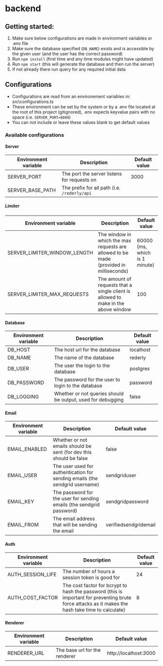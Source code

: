 # backend

## Getting started:
1. Make sure below configurations are made in environment variables or .env file
2. Make sure the database specified (`DB_NAME`) exists and is accessible by the given user (and the user has the correct password)
3. Run `npm install` (first time and any time modules might have updated)
4. Run `npm start` (this will generate the database and then run the server)
5. If not already there run query for any required initial data

## Configurations
* Configurations are read from an environement variables in: src\configurations.ts
* These environment can be set by the system or by a .env file located at the root of this project (gitignored), .env expects keyvalue pairs with no space (i.e. `SERVER_PORT=8080`)
* You can not include or leave these values blank to get default values

### Available configurations
#### Server
| Environment variable | Description | Default value |
| --- | --- | --- |
| SERVER_PORT | The port the server listens for requests on | 3000 |
| SERVER_BASE_PATH | The prefix for all path (i.e. `/rederly/api` | |

##### Limiter
| Environment variable | Description | Default value |
| --- | --- | --- |
| SERVER_LIMITER_WINDOW_LENGTH | The window in which the max requests are allowed to be made (provided in milliseconds) | 60000 (ms, which is 1 minute) |
| SERVER_LIMITER_MAX_REQUESTS | The amount of requests that a single client is allowed to make in the above window | 100 |


#### Database
| Environment variable | Description | Default value |
| --- | --- | --- |
| DB_HOST | The host url for the database | localhost |
| DB_NAME | The name of the database | rederly |
| DB_USER | The user the login to the database | postgres |
| DB_PASSWORD | The password for the user to login to the database | password |
| DB_LOGGING | Whether or not queries should be output, used for debugging | false |

#### Email
| Environment variable | Description | Default value |
| --- | --- | --- |
| EMAIL_ENABLED | Whether or not emails should be sent (for dev this should be false | false |
| EMAIL_USER | The user used for authentication for sending emails (the sendgrid username) | sendgriduser |
| EMAIL_KEY | The password for the user for sending emails (the sendgrid password) | sendgridpassword |
| EMAIL_FROM | The email address that will be sending the email | verifiedsendgridemail |

#### Auth
| Environment variable | Description | Default value |
| --- | --- | --- |
| AUTH_SESSION_LIFE | The number of hours a session token is good for | 24 |
| AUTH_COST_FACTOR | The cost factor for bcrypt to hash the password (this is important for preventing brute force attacks as it makes the hash take time to calculate) | 8 |

#### Renderer
| Environment variable | Description | Default value |
| --- | --- | --- |
| RENDERER_URL | The base url for the renderer | http://localhost:3000 |